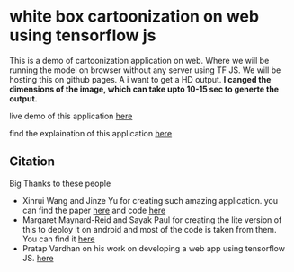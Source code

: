 # white box cartoonization on web using tensorflow js
This is a demo of cartoonization application on web. Where we will be running the model on browser without any server using TF JS. We will be hosting this on github pages. A i want to get a HD output. **I canged the dimensions of the image, which can take upto 10-15 sec to generte the output.**

live demo of this application [here](https://www.udaykiran.dev/white_box_cartoonization_js/)

find the explaination of this application [here]()

## Citation
Big Thanks to these people
- Xinrui Wang and Jinze Yu for creating such amazing application. you can find the paper [here](https://openaccess.thecvf.com/content_CVPR_2020/html/Wang_Learning_to_Cartoonize_Using_White-Box_Cartoon_Representations_CVPR_2020_paper.html) and code [here](https://github.com/steubk/White-box-Cartoonization.git)
- Margaret Maynard-Reid and Sayak Paul for creating the lite version of this to deploy it on android and most of the code is taken from them. You can find it [here](https://blog.tensorflow.org/2020/09/how-to-create-cartoonizer-with-tf-lite.html)
- Pratap Vardhan on his work on developing a web app using tensorflow JS. [here](https://gramener.com/cartoonizer/)
